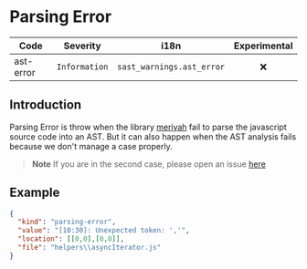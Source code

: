 # Parsing Error

| Code | Severity | i18n | Experimental |
| --- | --- | --- | :-: |
| ast-error | `Information` | `sast_warnings.ast_error` | ❌ | 

## Introduction

Parsing Error is throw when the library [meriyah](https://github.com/meriyah/meriyah) fail to parse the javascript source code into an AST. But it can also happen when the AST analysis fails because we don't manage a case properly.

> **Note** If you are in the second case, please open an issue [here](https://github.com/NodeSecure/js-x-ray/issues)

## Example

```json
{
  "kind": "parsing-error",
  "value": "[10:30]: Unexpected token: ','",
  "location": [[0,0],[0,0]],
  "file": "helpers\\asyncIterator.js"
}
```
